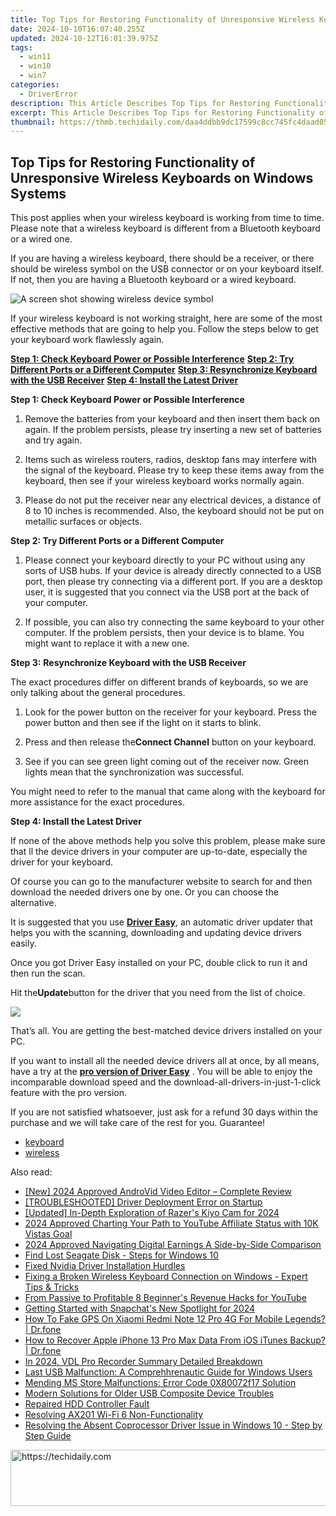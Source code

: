 ```yaml
---
title: Top Tips for Restoring Functionality of Unresponsive Wireless Keyboards on Windows Systems
date: 2024-10-10T16:07:40.255Z
updated: 2024-10-12T16:01:39.975Z
tags:
  - win11
  - win10
  - win7
categories:
  - DriverError
description: This Article Describes Top Tips for Restoring Functionality of Unresponsive Wireless Keyboards on Windows Systems
excerpt: This Article Describes Top Tips for Restoring Functionality of Unresponsive Wireless Keyboards on Windows Systems
thumbnail: https://thmb.techidaily.com/daa4ddbb9dc17599c8cc745fc4daad052ccf0ddb620b28a0347c7de8e4fb4249.jpg
---
```


## Top Tips for Restoring Functionality of Unresponsive Wireless Keyboards on Windows Systems

This post applies when your wireless keyboard is working from time to time. Please note that a wireless keyboard is different from a Bluetooth keyboard or a wired one.
  
If you are having a wireless keyboard, there should be a receiver, or there should be wireless symbol on the USB connector or on your keyboard itself. If not, then you are having a Bluetooth keyboard or a wired keyboard.
  
![A screen shot showing wireless device symbol](https://support.microsoft.com/library/images/support/kbgraphics/public/en-us/838398_plug_symbol.jpg)

If your wireless keyboard is not working straight, here are some of the most effective methods that are going to help you. Follow the steps below to get your keyboard work flawlessly again.
  
**[Step 1: Check Keyboard Power or Possible Interference](https://bluettiit.sjv.io/xkwq91)**
[**Step 2: Try Different Ports or a Different Computer**](https://thefitville.pxf.io/qyo4yy)
[**Step 3: Resynchronize Keyboard with the USB Receiver**](https://vapordna.pxf.io/vnbxna)
[**Step 4: Install the Latest Driver**](https://bluettius.sjv.io/dkpnv2)
  
 **Step 1: Check Keyboard Power or Possible Interference**
  
 1) Remove the batteries from your keyboard and then insert them back on again. If the problem persists, please try inserting a new set of batteries and try again.
  
 2) Items such as wireless routers, radios, desktop fans may interfere with the signal of the keyboard. Please try to keep these items away from the keyboard, then see if your wireless keyboard works normally again.
  
 3) Please do not put the receiver near any electrical devices, a distance of 8 to 10 inches is recommended. Also, the keyboard should not be put on metallic surfaces or objects.
  
 **Step 2: Try Different Ports or a Different Computer**
  
 1) Please connect your keyboard directly to your PC without using any sorts of USB hubs. If your device is already directly connected to a USB port, then please try connecting via a different port. If you are a desktop user, it is suggested that you connect via the USB port at the back of your computer.
  
 2) If possible, you can also try connecting the same keyboard to your other computer. If the problem persists, then your device is to blame. You might want to replace it with a new one.
  
 **Step 3:** **Resynchronize Keyboard with the USB Receiver**
  
 The exact procedures differ on different brands of keyboards, so we are only talking about the general procedures.
  
 1) Look for the power button on the receiver for your keyboard. Press the power button and then see if the light on it starts to blink.
  
 2) Press and then release the**Connect Channel** button on your keyboard.
  
 3) See if you can see green light coming out of the receiver now. Green lights mean that the synchronization was successful.
  
 You might need to refer to the manual that came along with the keyboard for more assistance for the exact procedures.
  
 **Step 4: Install the Latest Driver**
  
If none of the above methods help you solve this problem, please make sure that ll the device drivers in your computer are up-to-date, especially the driver for your keyboard.
  
Of course you can go to the manufacturer website to search for and then download the needed drivers one by one. Or you can choose the alternative.
  
It is suggested that you use [**Driver Easy**](https://tools.techidaily.com/drivereasy/download/), an automatic driver updater that helps you with the scanning, downloading and updating device drivers easily.
  
Once you got Driver Easy installed on your PC, double click to run it and then run the scan.
  
Hit the**Update**button for the driver that you need from the list of choice.

![](https://images.drivereasy.com/wp-content/uploads/2017/03/img_58dcc77caeb1c.jpg)
  
 That’s all. You are getting the best-matched device drivers installed on your PC.
  
 If you want to install all the needed device drivers all at once, by all means, have a try at the [**pro version of Driver Easy**](https://tools.techidaily.com/drivereasy/download/) . You will be able to enjoy the incomparable download speed and the download-all-drivers-in-just-1-click feature with the pro version.
  
 If you are not satisfied whatsoever, just ask for a refund 30 days within the purchase and we will take care of the rest for you. Guarantee!

* [keyboard](https://bellelily.pxf.io/m5azgm)
* [wireless](https://tools.techidaily.com/drivereasy/download/)

<ins class="adsbygoogle"
     style="display:block"
     data-ad-format="autorelaxed"
     data-ad-client="ca-pub-7571918770474297"
     data-ad-slot="1223367746"></ins>

<ins class="adsbygoogle"
     style="display:block"
     data-ad-client="ca-pub-7571918770474297"
     data-ad-slot="8358498916"
     data-ad-format="auto"
     data-full-width-responsive="true"></ins>

<span class="atpl-alsoreadstyle">Also read:</span>
<div><ul>
<li><a href="https://vp-tips.techidaily.com/new-2024-approved-androvid-video-editor-complete-review/"><u>[New] 2024 Approved AndroVid Video Editor – Complete Review</u></a></li>
<li><a href="https://driver-error.techidaily.com/troubleshooted-driver-deployment-error-on-startup/"><u>[TROUBLESHOOTED] Driver Deployment Error on Startup</u></a></li>
<li><a href="https://digital-screen-recording.techidaily.com/updated-in-depth-exploration-of-razers-kiyo-cam-for-2024/"><u>[Updated] In-Depth Exploration of Razer's Kiyo Cam for 2024</u></a></li>
<li><a href="https://youtube-videos.techidaily.com/2024-approved-charting-your-path-to-youtube-affiliate-status-with-10k-vistas-goal/"><u>2024 Approved Charting Your Path to YouTube Affiliate Status with 10K Vistas Goal</u></a></li>
<li><a href="https://youtube-webster.techidaily.com/approved-navigating-digital-earnings-a-side-by-side-comparison/"><u>2024 Approved Navigating Digital Earnings A Side-by-Side Comparison</u></a></li>
<li><a href="https://driver-error.techidaily.com/find-lost-seagate-disk-steps-for-windows-10/"><u>Find Lost Seagate Disk - Steps for Windows 10</u></a></li>
<li><a href="https://driver-error.techidaily.com/fixed-nvidia-driver-installation-hurdles/"><u>Fixed Nvidia Driver Installation Hurdles</u></a></li>
<li><a href="https://driver-error.techidaily.com/fixing-a-broken-wireless-keyboard-connection-on-windows-expert-tips-and-tricks/"><u>Fixing a Broken Wireless Keyboard Connection on Windows - Expert Tips & Tricks</u></a></li>
<li><a href="https://youtube-videos.techidaily.com/from-passive-to-profitable-8-beginners-revenue-hacks-for-youtube/"><u>From Passive to Profitable 8 Beginner's Revenue Hacks for YouTube</u></a></li>
<li><a href="https://some-knowledge.techidaily.com/getting-started-with-snapchats-new-spotlight-for-2024/"><u>Getting Started with Snapchat's New Spotlight for 2024</u></a></li>
<li><a href="https://fake-location.techidaily.com/how-to-fake-gps-on-xiaomi-redmi-note-12-pro-4g-for-mobile-legends-drfone-by-drfone-virtual-android/"><u>How To Fake GPS On Xiaomi Redmi Note 12 Pro 4G For Mobile Legends? | Dr.fone</u></a></li>
<li><a href="https://techidaily.com/how-to-recover-apple-iphone-13-pro-max-data-from-ios-itunes-backup-drfone-by-drfone-ios-data-recovery-ios-data-recovery/"><u>How to Recover Apple iPhone 13 Pro Max Data From iOS iTunes Backup? | Dr.fone</u></a></li>
<li><a href="https://desktop-recording.techidaily.com/in-2024-vdl-pro-recorder-summary-detailed-breakdown/"><u>In 2024, VDL Pro Recorder Summary Detailed Breakdown</u></a></li>
<li><a href="https://driver-error.techidaily.com/last-usb-malfunction-a-comprehhrenautic-guide-for-windows-users/"><u>Last USB Malfunction: A Comprehhrenautic Guide for Windows Users</u></a></li>
<li><a href="https://win11.techidaily.com/mending-ms-store-malfunctions-error-code-0x80072f17-solution/"><u>Mending MS Store Malfunctions: Error Code 0X80072f17 Solution</u></a></li>
<li><a href="https://driver-error.techidaily.com/modern-solutions-for-older-usb-composite-device-troubles/"><u>Modern Solutions for Older USB Composite Device Troubles</u></a></li>
<li><a href="https://driver-error.techidaily.com/repaired-hdd-controller-fault/"><u>Repaired HDD Controller Fault</u></a></li>
<li><a href="https://driver-error.techidaily.com/resolving-ax201-wi-fi-6-non-functionality/"><u>Resolving AX201 Wi-Fi 6 Non-Functionality</u></a></li>
<li><a href="https://driver-error.techidaily.com/resolving-the-absent-coprocessor-driver-issue-in-windows-10-step-by-step-guide/"><u>Resolving the Absent Coprocessor Driver Issue in Windows 10 - Step by Step Guide</u></a></li>
</ul></div>

<!-- affiliate ads begin -->
<a href="https://bluettius.sjv.io/c/5597632/2139111/17108" target="_top" id="2139111">
  <img src="//a.impactradius-go.com/display-ad/17108-2139111" border="0" alt="https://techidaily.com" width="728" height="90"/>
</a>
<img height="0" width="0" src="https://bluettius.sjv.io/i/5597632/2139111/17108" style="position:absolute;visibility:hidden;" border="0" />
<!-- affiliate ads end -->

